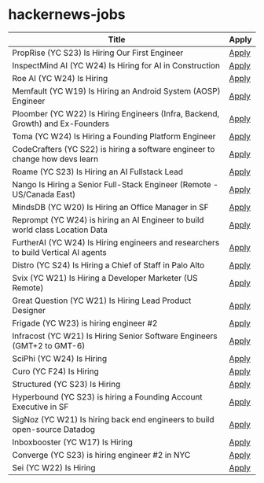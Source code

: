 # hackernews-jobs

<!-- table start -->

| Title | Apply |
|-------|-----|
| PropRise (YC S23) Is Hiring Our First Engineer | [Apply](https://www.ycombinator.com/companies/proprise/jobs/PFuZCxC-founding-engineer-backend) |
| InspectMind AI (YC W24) Is Hiring for AI in Construction | [Apply](https://www.ycombinator.com/companies/inspectmind-ai/jobs/XlRFssT-software-engineer) |
| Roe AI (YC W24) Is Hiring | [Apply](https://www.ycombinator.com/companies/roe-ai/jobs/CZrzxk6-founding-engineer) |
| Memfault (YC W19) Is Hiring an Android System (AOSP) Engineer | [Apply](https://jobs.lever.co/memfault/1904a421-de92-46bf-8864-2965582cd6df) |
| Ploomber (YC W22) Is Hiring Engineers (Infra, Backend, Growth) and Ex-Founders | [Apply](https://www.ycombinator.com/companies/ploomber/jobs) |
| Toma (YC W24) Is Hiring a Founding Platform Engineer | [Apply](https://www.ycombinator.com/companies/toma/jobs/eyhn3Si-founding-platform-engineer) |
| CodeCrafters (YC S22) is hiring a software engineer to change how devs learn | [Apply](https://www.ycombinator.com/companies/codecrafters/jobs/EL4Oqs1-software-engineer-growth-retention) |
| Roame (YC S23) Is Hiring an AI Fullstack Lead | [Apply](https://www.ycombinator.com/companies/roame/jobs/V1aMBGc-lead-ai-full-stack-engineer) |
| Nango Is Hiring a Senior Full-Stack Engineer (Remote - US/Canada East) | [Apply](https://www.nango.dev/jobs) |
| MindsDB (YC W20) Is Hiring an Office Manager in SF | [Apply](https://grnh.se/83c3fffa7us) |
| Reprompt (YC W24) is hiring an AI Engineer to build world class Location Data | [Apply](https://www.ycombinator.com/companies/reprompt/jobs/YfQBWDH-founding-engineer) |
| FurtherAI (YC W24) Is Hiring engineers and researchers to build Vertical AI agents | [Apply](https://www.ycombinator.com/companies/furtherai/jobs) |
| Distro (YC S24) Is Hiring a Chief of Staff in Palo Alto | [Apply](https://www.ycombinator.com/companies/distro/jobs/VrBerJw-chief-of-staff) |
| Svix (YC W21) Is Hiring a Developer Marketer (US Remote) | [Apply](https://www.svix.com/careers/) |
| Great Question (YC W21) Is Hiring Lead Product Designer | [Apply](https://www.ycombinator.com/companies/great-question/jobs/T5RTrue-lead-product-designer) |
| Frigade (YC W23) is hiring engineer #2 | [Apply](https://www.ycombinator.com/companies/frigade/jobs/KUwAluN-senior-full-stack-engineer) |
| Infracost (YC W21) Is Hiring Senior Software Engineers (GMT+2 to GMT-6) | [Apply](https://infracost.notion.site/Join-the-team-6512e4f4a89d4fc5b7a112583c0a1c3c) |
| SciPhi (YC W24) Is Hiring | [Apply](https://www.ycombinator.com/companies/sciphi/jobs/CVYWWpl-founding-ai-research-engineer) |
| Curo (YC F24) Is Hiring | [Apply](https://www.ycombinator.com/companies/curo/jobs/s7a36qb-associate-marketplace-supply) |
| Structured (YC S23) Is Hiring | [Apply](https://www.ycombinator.com/companies/structured/jobs/QsFSDNJ-founding-engineer) |
| Hyperbound (YC S23) is hiring a Founding Account Executive in SF | [Apply](https://www.ycombinator.com/companies/hyperbound/jobs/c3NkW7d-founding-full-cycle-account-executive-in-sf) |
| SigNoz (YC W21) Is hiring back end engineers to build open-source Datadog | [Apply](https://www.linkedin.com/posts/pranay01_inviting-backend-engineers-interested-activity-7275015683980075008-CzV9) |
| Inboxbooster (YC W17) Is Hiring | [Apply](https://www.ycombinator.com/companies/inboxbooster/jobs/ci7Hwk0-jvm-bytecode-engineer-full-remote) |
| Converge (YC S23) is hiring engineer #2 in NYC | [Apply](https://jobs.gem.com/converge/am9icG9zdDreA6I3WJ4ZJ1Yx_WHS5zKP) |
| Sei (YC W22) Is Hiring | [Apply](https://www.ycombinator.com/companies/sei/jobs/LeAtLYf-full-stack-engineer-typescript-react-gen-ai) |

<!-- table end -->
